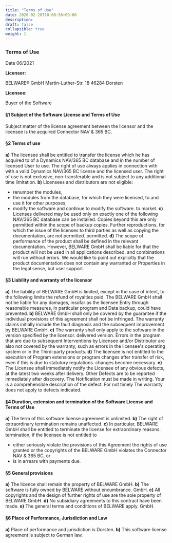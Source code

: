 ```yaml
---
title: "Terms of Use"
date: 2020-02-28T10:08:56+09:00
description: 
draft: false
collapsible: true
weight: 1
---
```

### Terms of Use

Date 06/2021

**Licensor:**

BELWARE® GmbH
Martin-Luther-Str. 18
46284 Dorsten

**Licensee:**

Buyer of the Software

#### §1 Subject of the Software License and Terms of Use

Subject matter of the license agreement between the licensor and
the licensee is the acquired Connector NAV & 365 BC.

#### §2 Terms of use

**a)** The licensee shall be entitled to transfer the license which he has acquired to
of a Dynamics NAV/365 BC database and in the number of licensed
User to use. The right of use always applies in connection with
with a valid Dynamics NAV/365 BC license and the licensed user.
The right of use is not exclusive, non-transferable and
is not subject to any additional time limitation.
**b)** Licensees and distributors are not eligible:
- renumber the modules,
- the modules from the database, for which they were licensed, to
and use it for other purposes,
- modify the software and continue to modify the software.
to market.
**c)** Licenses delivered may be used only on exactly one of the following
NAV/365 BC database can be installed. Copies beyond this
are only permitted within the scope of backup copies.
Further reproductions, for which the issue of the licenses to
third parties as well as copying the documentation, are not permitted.
permitted.
**d)** The scope of performance of the product shall be defined in the relevant
documentation. However, BELWARE GmbH shall be liable for
that the product will not be used in all applications described.
and combinations will run without errors. We would like to point out explicitly
that the product documentation does not contain any warranted or
Properties in the legal sense, but user support.

#### §3 Liability and warranty of the licensor

**a)** The liability of BELWARE GmbH is limited, except in the case of intent, to the following
limits the refund of royalties paid. The BELWARE
GmbH shall not be liable for any damages, insofar as the licensee
Entry through reasonable measures, in particular program and
Data backup, could have prevented.
**b)** BELWARE GmbH shall only be covered by the guarantee if the
individual provisions of this agreement shall not be infringed.
The warranty claims initially include the fault diagnosis
and the subsequent improvement by BELWARE GmbH.
**c)** The warranty shall only apply to the software in the version specified by the licensor.
delivered version. Errors in the program that are due to subsequent
Interventions by Licensee and/or Distributor
are also not covered by the warranty,
such as errors in the licensee's operating system or in the
Third-party products.
**d)** The licensee is not entitled to the execution of
Program extensions or program changes after
transfer of risk, even if this is due to statutory regulations.
changes become necessary.
**e)** The Licensee shall immediately notify the Licensee of any obvious defects,
at the latest two weeks after delivery. Other
Defects are to be reported immediately after discovery. The
Notification must be made in writing. Your is a comprehensible
description of the defect. For not timely
The warranty does not apply to defects indicated.

#### §4 Duration, extension and termination of the Software License and Terms of Use

**a)** The term of this software license agreement is unlimited.
**b)** The right of extraordinary termination remains unaffected.
**c)** In particular, BELWARE GmbH shall be entitled to terminate the license for extraordinary reasons.
termination, if the licensee is not entitled to
- either seriously violate the provisions of this Agreement
the rights of use granted or the copyrights of the BELWARE
GmbH violates the Connector NAV & 365 BC, or
- is in arrears with payments due.

#### §5 General provisions

**a)** The licence shall remain the property of
BELWARE GmbH.
**b)** The software is fully owned by BELWARE without encumbrance.
GmbH.
**c)** All copyrights and the design of further rights of use
are the sole property of BELWARE GmbH.
**d)** No subsidiary agreements to this contract have been made.
**e)** The general terms and conditions of BELWARE apply.
GmbH.

#### §6 Place of Performance, Jurisdiction and Law

**a)** Place of performance and jurisdiction is Dorsten.
**b)** This software license agreement is subject to German law.
